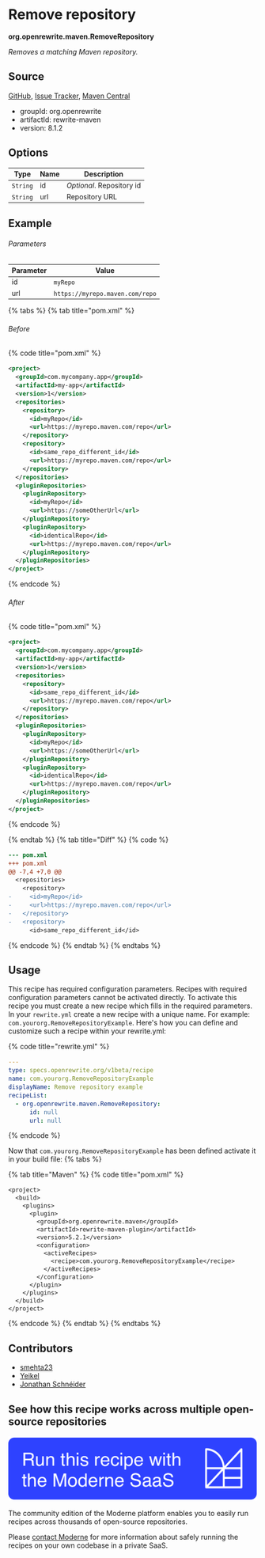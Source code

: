 # Remove repository

**org.openrewrite.maven.RemoveRepository**

_Removes a matching Maven repository._

## Source

[GitHub](https://github.com/openrewrite/rewrite/blob/main/rewrite-maven/src/main/java/org/openrewrite/maven/RemoveRepository.java), [Issue Tracker](https://github.com/openrewrite/rewrite/issues), [Maven Central](https://central.sonatype.com/artifact/org.openrewrite/rewrite-maven/8.1.2/jar)

* groupId: org.openrewrite
* artifactId: rewrite-maven
* version: 8.1.2

## Options

| Type | Name | Description |
| -- | -- | -- |
| `String` | id | *Optional*. Repository id |
| `String` | url | Repository URL |

## Example

###### Parameters
| Parameter | Value |
| -- | -- |
|id|`myRepo`|
|url|`https://myrepo.maven.com/repo`|


{% tabs %}
{% tab title="pom.xml" %}

###### Before
{% code title="pom.xml" %}
```xml
<project>
  <groupId>com.mycompany.app</groupId>
  <artifactId>my-app</artifactId>
  <version>1</version>
  <repositories>
    <repository>
      <id>myRepo</id>
      <url>https://myrepo.maven.com/repo</url>
    </repository>
    <repository>
      <id>same_repo_different_id</id>
      <url>https://myrepo.maven.com/repo</url>
    </repository>
  </repositories>
  <pluginRepositories>
    <pluginRepository>
      <id>myRepo</id>
      <url>https://someOtherUrl</url>
    </pluginRepository>
    <pluginRepository>
      <id>identicalRepo</id>
      <url>https://myrepo.maven.com/repo</url>
    </pluginRepository>
  </pluginRepositories>
</project>
```
{% endcode %}

###### After
{% code title="pom.xml" %}
```xml
<project>
  <groupId>com.mycompany.app</groupId>
  <artifactId>my-app</artifactId>
  <version>1</version>
  <repositories>
    <repository>
      <id>same_repo_different_id</id>
      <url>https://myrepo.maven.com/repo</url>
    </repository>
  </repositories>
  <pluginRepositories>
    <pluginRepository>
      <id>myRepo</id>
      <url>https://someOtherUrl</url>
    </pluginRepository>
    <pluginRepository>
      <id>identicalRepo</id>
      <url>https://myrepo.maven.com/repo</url>
    </pluginRepository>
  </pluginRepositories>
</project>
```
{% endcode %}

{% endtab %}
{% tab title="Diff" %}
{% code %}
```diff
--- pom.xml
+++ pom.xml
@@ -7,4 +7,0 @@
  <repositories>
    <repository>
-     <id>myRepo</id>
-     <url>https://myrepo.maven.com/repo</url>
-   </repository>
-   <repository>
      <id>same_repo_different_id</id>
```
{% endcode %}
{% endtab %}
{% endtabs %}


## Usage

This recipe has required configuration parameters. Recipes with required configuration parameters cannot be activated directly. To activate this recipe you must create a new recipe which fills in the required parameters. In your `rewrite.yml` create a new recipe with a unique name. For example: `com.yourorg.RemoveRepositoryExample`.
Here's how you can define and customize such a recipe within your rewrite.yml:

{% code title="rewrite.yml" %}
```yaml
---
type: specs.openrewrite.org/v1beta/recipe
name: com.yourorg.RemoveRepositoryExample
displayName: Remove repository example
recipeList:
  - org.openrewrite.maven.RemoveRepository:
      id: null
      url: null
```
{% endcode %}

Now that `com.yourorg.RemoveRepositoryExample` has been defined activate it in your build file:
{% tabs %}

{% tab title="Maven" %}
{% code title="pom.xml" %}
```markup
<project>
  <build>
    <plugins>
      <plugin>
        <groupId>org.openrewrite.maven</groupId>
        <artifactId>rewrite-maven-plugin</artifactId>
        <version>5.2.1</version>
        <configuration>
          <activeRecipes>
            <recipe>com.yourorg.RemoveRepositoryExample</recipe>
          </activeRecipes>
        </configuration>
      </plugin>
    </plugins>
  </build>
</project>
```
{% endcode %}
{% endtab %}
{% endtabs %}

## Contributors
* [smehta23](47726705+smehta23@users.noreply.github.com)
* [Yeikel](email@yeikel.com)
* [Jonathan Schnéider](jkschneider@gmail.com)


## See how this recipe works across multiple open-source repositories

[![Moderne Link Image](/.gitbook/assets/ModerneRecipeButton.png)](https://app.moderne.io/recipes/org.openrewrite.maven.RemoveRepository)

The community edition of the Moderne platform enables you to easily run recipes across thousands of open-source repositories.

Please [contact Moderne](https://moderne.io/product) for more information about safely running the recipes on your own codebase in a private SaaS.
